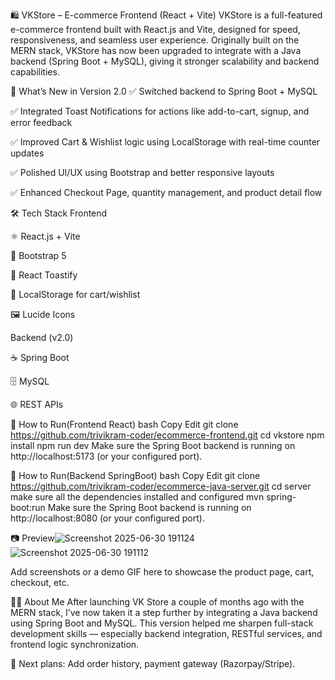 🛍️ VKStore – E-commerce Frontend (React + Vite)
VKStore is a full-featured e-commerce frontend built with React.js and Vite, designed for speed, responsiveness, and seamless user experience. Originally built on the MERN stack, VKStore has now been upgraded to integrate with a Java backend (Spring Boot + MySQL), giving it stronger scalability and backend capabilities.

🔄 What’s New in Version 2.0
✅ Switched backend to Spring Boot + MySQL

✅ Integrated Toast Notifications for actions like add-to-cart, signup, and error feedback

✅ Improved Cart & Wishlist logic using LocalStorage with real-time counter updates

✅ Polished UI/UX using Bootstrap and better responsive layouts

✅ Enhanced Checkout Page, quantity management, and product detail flow

🛠️ Tech Stack
Frontend

⚛️ React.js + Vite

🎨 Bootstrap 5

🔔 React Toastify

🧠 LocalStorage for cart/wishlist

🖼️ Lucide Icons

Backend (v2.0)

☕ Spring Boot

🗄️ MySQL

🌐 REST APIs

🚀 How to Run(Frontend React)
bash
Copy
Edit
git clone https://github.com/trivikram-coder/ecommerce-frontend.git
cd vkstore
npm install
npm run dev
Make sure the Spring Boot backend is running on http://localhost:5173 (or your configured port).

🚀 How to Run(Backend SpringBoot)
bash
Copy
Edit
git clone https://github.com/trivikram-coder/ecommerce-java-server.git
cd server
make sure all the dependencies installed and configured
mvn spring-boot:run
Make sure the Spring Boot backend is running on http://localhost:8080 (or your configured port).

📷 Preview![Screenshot 2025-06-30 191124](https://github.com/user-attachments/assets/4bec6f07-c4bd-4fd2-abd0-c27b081331bc)
![Screenshot 2025-06-30 191112](https://github.com/user-attachments/assets/309dfac5-c31d-4780-ac97-25b67f46ac82)

Add screenshots or a demo GIF here to showcase the product page, cart, checkout, etc.

👨‍💻 About Me
After launching VK Store a couple of months ago with the MERN stack, I’ve now taken it a step further by integrating a Java backend using Spring Boot and MySQL.
This version helped me sharpen full-stack development skills — especially backend integration, RESTful services, and frontend logic synchronization.

📌 Next plans: Add order history, payment gateway (Razorpay/Stripe).
